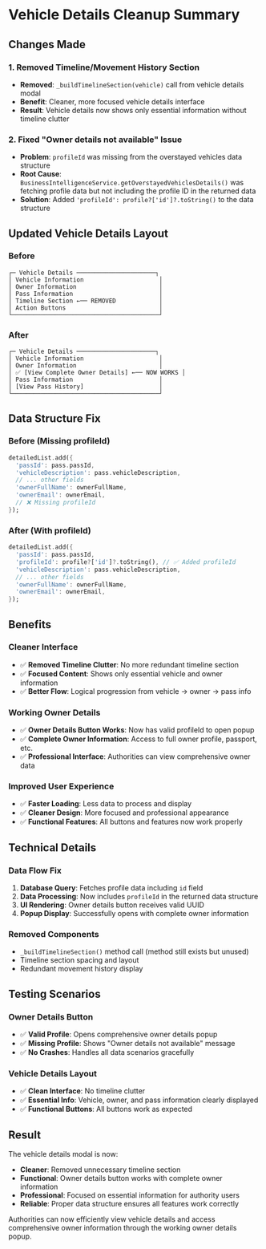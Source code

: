 # Vehicle Details Cleanup Summary

## Changes Made

### 1. **Removed Timeline/Movement History Section**
- **Removed**: `_buildTimelineSection(vehicle)` call from vehicle details modal
- **Benefit**: Cleaner, more focused vehicle details interface
- **Result**: Vehicle details now shows only essential information without timeline clutter

### 2. **Fixed "Owner details not available" Issue**
- **Problem**: `profileId` was missing from the overstayed vehicles data structure
- **Root Cause**: `BusinessIntelligenceService.getOverstayedVehiclesDetails()` was fetching profile data but not including the profile ID in the returned data
- **Solution**: Added `'profileId': profile?['id']?.toString()` to the data structure

## Updated Vehicle Details Layout

### **Before**
```
┌─ Vehicle Details ──────────────────────┐
│ Vehicle Information                     │
│ Owner Information                       │
│ Pass Information                        │
│ Timeline Section ←── REMOVED            │
│ Action Buttons                          │
└─────────────────────────────────────────┘
```

### **After**
```
┌─ Vehicle Details ──────────────────────┐
│ Vehicle Information                     │
│ Owner Information                       │
│ ✅ [View Complete Owner Details] ←── NOW WORKS │
│ Pass Information                        │
│ [View Pass History]                     │
└─────────────────────────────────────────┘
```

## Data Structure Fix

### **Before (Missing profileId)**
```dart
detailedList.add({
  'passId': pass.passId,
  'vehicleDescription': pass.vehicleDescription,
  // ... other fields
  'ownerFullName': ownerFullName,
  'ownerEmail': ownerEmail,
  // ❌ Missing profileId
});
```

### **After (With profileId)**
```dart
detailedList.add({
  'passId': pass.passId,
  'profileId': profile?['id']?.toString(), // ✅ Added profileId
  'vehicleDescription': pass.vehicleDescription,
  // ... other fields
  'ownerFullName': ownerFullName,
  'ownerEmail': ownerEmail,
});
```

## Benefits

### **Cleaner Interface**
- ✅ **Removed Timeline Clutter**: No more redundant timeline section
- ✅ **Focused Content**: Shows only essential vehicle and owner information
- ✅ **Better Flow**: Logical progression from vehicle → owner → pass info

### **Working Owner Details**
- ✅ **Owner Details Button Works**: Now has valid profileId to open popup
- ✅ **Complete Owner Information**: Access to full owner profile, passport, etc.
- ✅ **Professional Interface**: Authorities can view comprehensive owner data

### **Improved User Experience**
- ✅ **Faster Loading**: Less data to process and display
- ✅ **Cleaner Design**: More focused and professional appearance
- ✅ **Functional Features**: All buttons and features now work properly

## Technical Details

### **Data Flow Fix**
1. **Database Query**: Fetches profile data including `id` field
2. **Data Processing**: Now includes `profileId` in the returned data structure
3. **UI Rendering**: Owner details button receives valid UUID
4. **Popup Display**: Successfully opens with complete owner information

### **Removed Components**
- `_buildTimelineSection()` method call (method still exists but unused)
- Timeline section spacing and layout
- Redundant movement history display

## Testing Scenarios

### **Owner Details Button**
- ✅ **Valid Profile**: Opens comprehensive owner details popup
- ✅ **Missing Profile**: Shows "Owner details not available" message
- ✅ **No Crashes**: Handles all data scenarios gracefully

### **Vehicle Details Layout**
- ✅ **Clean Interface**: No timeline clutter
- ✅ **Essential Info**: Vehicle, owner, and pass information clearly displayed
- ✅ **Functional Buttons**: All buttons work as expected

## Result

The vehicle details modal is now:
- **Cleaner**: Removed unnecessary timeline section
- **Functional**: Owner details button works with complete owner information
- **Professional**: Focused on essential information for authority users
- **Reliable**: Proper data structure ensures all features work correctly

Authorities can now efficiently view vehicle details and access comprehensive owner information through the working owner details popup.